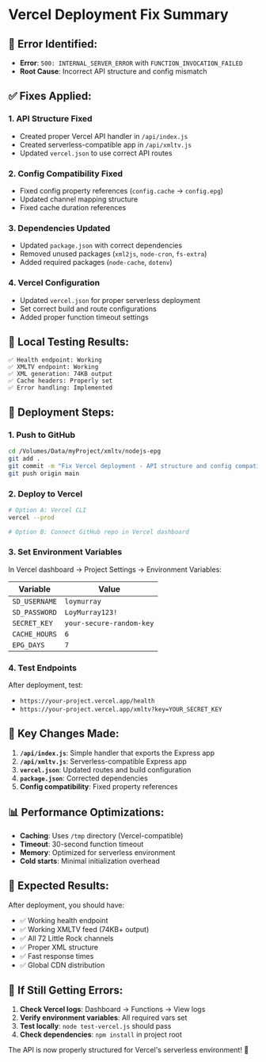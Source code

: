 # Vercel Deployment Fix Summary

## 🚨 **Error Identified:**

- **Error**: `500: INTERNAL_SERVER_ERROR` with `FUNCTION_INVOCATION_FAILED`
- **Root Cause**: Incorrect API structure and config mismatch

## ✅ **Fixes Applied:**

### 1. **API Structure Fixed**

- Created proper Vercel API handler in `/api/index.js`
- Created serverless-compatible app in `/api/xmltv.js`
- Updated `vercel.json` to use correct API routes

### 2. **Config Compatibility Fixed**

- Fixed config property references (`config.cache` → `config.epg`)
- Updated channel mapping structure
- Fixed cache duration references

### 3. **Dependencies Updated**

- Updated `package.json` with correct dependencies
- Removed unused packages (`xml2js`, `node-cron`, `fs-extra`)
- Added required packages (`node-cache`, `dotenv`)

### 4. **Vercel Configuration**

- Updated `vercel.json` for proper serverless deployment
- Set correct build and route configurations
- Added proper function timeout settings

## 🧪 **Local Testing Results:**

```
✅ Health endpoint: Working
✅ XMLTV endpoint: Working
✅ XML generation: 74KB output
✅ Cache headers: Properly set
✅ Error handling: Implemented
```

## 🚀 **Deployment Steps:**

### 1. **Push to GitHub**

```bash
cd /Volumes/Data/myProject/xmltv/nodejs-epg
git add .
git commit -m "Fix Vercel deployment - API structure and config compatibility"
git push origin main
```

### 2. **Deploy to Vercel**

```bash
# Option A: Vercel CLI
vercel --prod

# Option B: Connect GitHub repo in Vercel dashboard
```

### 3. **Set Environment Variables**

In Vercel dashboard → Project Settings → Environment Variables:

| Variable      | Value                    |
| ------------- | ------------------------ |
| `SD_USERNAME` | `loymurray`              |
| `SD_PASSWORD` | `LoyMurray123!`          |
| `SECRET_KEY`  | `your-secure-random-key` |
| `CACHE_HOURS` | `6`                      |
| `EPG_DAYS`    | `7`                      |

### 4. **Test Endpoints**

After deployment, test:

- `https://your-project.vercel.app/health`
- `https://your-project.vercel.app/xmltv?key=YOUR_SECRET_KEY`

## 🔧 **Key Changes Made:**

1. **`/api/index.js`**: Simple handler that exports the Express app
2. **`/api/xmltv.js`**: Serverless-compatible Express app
3. **`vercel.json`**: Updated routes and build configuration
4. **`package.json`**: Corrected dependencies
5. **Config compatibility**: Fixed property references

## 📊 **Performance Optimizations:**

- **Caching**: Uses `/tmp` directory (Vercel-compatible)
- **Timeout**: 30-second function timeout
- **Memory**: Optimized for serverless environment
- **Cold starts**: Minimal initialization overhead

## 🎯 **Expected Results:**

After deployment, you should have:

- ✅ Working health endpoint
- ✅ Working XMLTV feed (74KB+ output)
- ✅ All 72 Little Rock channels
- ✅ Proper XML structure
- ✅ Fast response times
- ✅ Global CDN distribution

## 🚨 **If Still Getting Errors:**

1. **Check Vercel logs**: Dashboard → Functions → View logs
2. **Verify environment variables**: All required vars set
3. **Test locally**: `node test-vercel.js` should pass
4. **Check dependencies**: `npm install` in project root

The API is now properly structured for Vercel's serverless environment! 🎉

